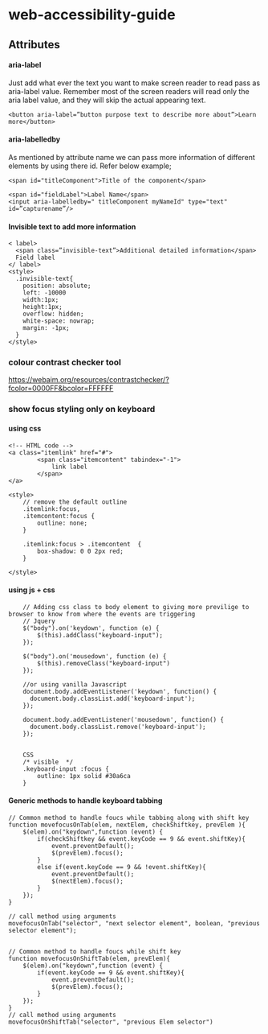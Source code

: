 # web-accessibility-guide

## Attributes
#### aria-label
Just add what ever the text you want to make screen reader to read pass as aria-label value. Remember most of the screen readers will read only the aria label value, and they will skip the actual appearing text.

	<button aria-label=”button purpose text to describe more about”>Learn more</button>


#### aria-labelledby

As mentioned by attribute name we can pass more information of different elements by using there id. Refer below example;
    
    <span id="titleComponent">Title of the component</span>

    <span id="fieldLabel">Label Name</span>
    <input aria-labelledby=" titleComponent myNameId" type="text" id=”capturename”/>

#### Invisible text to add more information 
    < label>
      <span class=”invisible-text”>Additional detailed information</span>
      Field label
    </ label>
    <style>
      .invisible-text{
        position: absolute;
        left: -10000
        width:1px;
        height:1px;
        overflow: hidden;
        white-space: nowrap;
        margin: -1px;
      }
    </style>



### colour contrast checker tool
https://webaim.org/resources/contrastchecker/?fcolor=0000FF&bcolor=FFFFFF


### show focus styling only on keyboard 
#### using css 
	<!-- HTML code -->
	<a class="itemlink" href="#">
    		<span class="itemcontent" tabindex="-1">
        		link label
    		</span>
	</a>

	<style>
		// remove the default outline
		.itemlink:focus,
		.itemcontent:focus {
		    outline: none;
		}

		.itemlink:focus > .itemcontent  {
		    box-shadow: 0 0 2px red;
		} 

	</style>

#### using js + css
        // Adding css class to body element to giving more previlige to browser to know from where the events are triggering
        // Jquery
        $("body").on('keydown', function (e) {
            $(this).addClass("keyboard-input");
        });

        $("body").on('mousedown', function (e) {
            $(this).removeClass("keyboard-input")
        });
        
        //or using vanilla Javascript        
        document.body.addEventListener('keydown', function() {
          document.body.classList.add('keyboard-input');
        });

        document.body.addEventListener('mousedown', function() {
          document.body.classList.remove('keyboard-input');
        });


        CSS
        /* visible  */
        .keyboard-input :focus {
            outline: 1px solid #30a6ca
        }


#### Generic methods to handle keyboard tabbing
	// Common method to handle foucs while tabbing along with shift key
	function movefocusOnTab(elem, nextElem, checkShiftkey, prevElem ){
		$(elem).on("keydown",function (event) {
			if(checkShiftkey && event.keyCode == 9 && event.shiftKey){
				event.preventDefault();
				$(prevElem).focus();
			}
			else if(event.keyCode == 9 && !event.shiftKey){
				event.preventDefault();
				$(nextElem).focus();
			}
		});
	}

	// call method using arguments
	movefocusOnTab("selector", "next selector element", boolean, "previous selector element");


	// Common method to handle foucs while shift key
	function movefocusOnShiftTab(elem, prevElem){
		$(elem).on("keydown",function (event) {
			if(event.keyCode == 9 && event.shiftKey){
				event.preventDefault();
				$(prevElem).focus();
			}
		});
	}
	// call method using arguments
	movefocusOnShiftTab("selector", "previous Elem selector")




